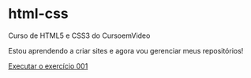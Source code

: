 # html-css
 Curso de HTML5 e CSS3 do CursoemVideo

 Estou aprendendo a criar sites e agora vou gerenciar meus repositórios!
 
<a href="https://juuuniiinhoooo.github.io/html-css/Exercícios/ex001/index.html">Executar o exercício 001</a>

